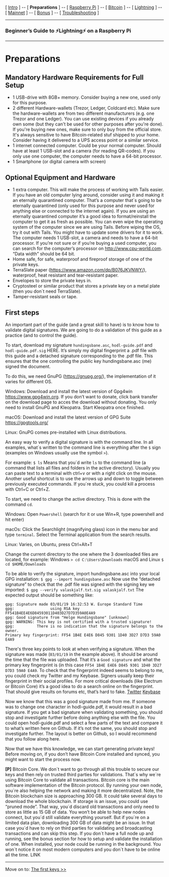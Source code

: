[ [Intro](README.md) ] -- [ **Preparations** ] -- [ [Raspberry Pi](raspibolt_20_pi.md) ] -- [ [Bitcoin](raspibolt_30_bitcoin.md) ] -- [ [Lightning](raspibolt_40_lnd.md) ] -- [ [Mainnet](raspibolt_50_mainnet.md) ] -- [ [Bonus](raspibolt_60_bonus.md) ] -- [ [Troubleshooting](raspibolt_70_troubleshooting.md) ]

-------
### Beginner’s Guide to ️⚡Lightning️⚡ on a Raspberry Pi
--------

# Preparations

## Mandatory Hardware Requirements for Full Setup

*	1 USB-drive with 8GB+ memory. Consider buying a new one, used only for this purpose.
*	2 different Hardware-wallets (Trezor, Ledger, Coldcard etc). Make sure the hardware-wallets are from two different manufacturers (e.g. one Trezor and one Ledger). You can use existing devices if you already own some (but they can't be used for other purposes after you're done). If you're buying new ones, make sure to only buy from the official store. It's always sensitive to have Bitcoin-related stuf shipped to your home. Consider having it delivered to a UPS access point or a similar service.
*	1 internet connected computer. Could be your normal computer. Should have at least 1 USB-slot and a camera (for reading QR-codes). If you only use one computer, the computer needs to have a 64-bit processor.
*	1 Smartphone (or digital camera with screen)

## Optional Equipment and Hardware 

* 1 extra computer. This will make the process of working with Tails easier. If you have an old computer lying around, consider using it and making it an eternally quarantined computer. That’s a computer that´s going to be eternally quarantined (only used for this purpose and never used for anything else or connected to the internet again). If you are using an eternally quarantined computer it’s a good idea to format/reinstall the computer to get it as fresh as possible. You can even wipe the operating system of the computer since we are using Tails. Before wiping the OS, try it out with Tails. You might have to update some drivers for it to work. The computer needs 1 USB-slot, a camera and needs to have a 64-bit processor. If you’re not sure or if you’re buying a used computer, you can search for the computer’s processor on http://www.cpu-world.com. “Data width” should be 64 bit. 
*	Home safe, for safe, waterproof and fireproof storage of one of the private keys.
*	TerraSlate paper (https://www.amazon.com/dp/B076JKVNWY/), waterproof, heat resistant and tear-resistant paper.
*	Envelopes to store the private keys in. 
*	Cryptosteel or similar product that stores a private key on a metal plate (then you don´t need TerraSlate).
*	Tamper-resistant seals or tape.

## First steps

An important part of the guide (and a great skill to have) is to know how to validate digital signatures. We are going to do a validation of this guide as a practice (and to control the guide).

To start, download my signature `hundingsbane.asc`, `hodl-guide.pdf` and `hodl-guide.pdf.sig` HERE. It’s simply my digital fingerprint a .pdf file with this guide and a detached signature corresponding to the .pdf file. This ensures that the one controlling the public key hundingsbane.asc (me) signed the document.   

To do this, we need GnuPG (https://gnupg.org/), the implementation of it varies for different OS.

Windows: Download and install the latest version of Gpg4win https://www.gpg4win.org. If you don’t want to donate, click bank transfer on the download page to acces the download without donating. You only need to install GnuPG and Kleopatra. Start Kleopatra once finished. 

macOS: Download and install the latest version of GPG Suite https://gpgtools.org/ 

Linux: GnuPG comes pre-installed with Linux distributions.

An easy way to verify a digital signature is with the command line. 
In all examples, what´s written to the command line is everything after the `$` sign (examples on Windows usually use the symbol `>`). 

For example: `$ ls` 
Means that you´d write `ls` to the command line (a command that lists all files and folders in the active directory). 
Usually you can paste text to a terminal with ctrl+v or with a right click on the mouse. Another useful shortcut is to use the arrows up and down to toggle between previously executed commands. If you´re stuck, you could kill a process with Ctrl+C or Ctrl+Z. 

To start, we need to change the active directory. This is done with the command `cd`. 

Windows: Open `Powershell` (search for it or use Win+R, type powershell and hit enter) 

macOs: Click the Searchlight (magnifying glass) icon in the menu bar and type `terminal`. Select the Terminal application from the search results. 

Linux: Varies, on Ubuntu, press Ctrl+Alt+T 

Change the current directory to the one where the 3 downloaded files are located, for example: 
Windows `> cd C:\Users\Downloads` 
macOS and Linux `$ cd $HOME/Downloads` 

To be able to verify the signature, import hundingsbane.asc into your local GPG installation: 
`$ gpg --import hundingsbane.asc` 
Now use the “detached signature” to check that the .pdf file was signed with the signing key we imported: 
`$ gpg --verify valaskjalf.txt.sig valaskjalf.txt` 
The expected output should be something like:
```
gpg: Signature made 03/01/19 16:32:53 W. Europe Standard Time
gpg:                using RSA key FF541B4EE4E6D84593011D403D27D7D359A0E4A9
gpg: Good signature from "Helge Hundingsbane" [unknown]
gpg: WARNING: This key is not certified with a trusted signature!
gpg:          There is no indication that the signature belongs to the owner.
Primary key fingerprint: FF54 1B4E E4E6 D845 9301 1D40 3D27 D7D3 59A0 E4A9
```

There's three key points to look at when verifying a signature. When the signature was made (`03/01/19` in the example above). It should be around the time that the file was uploaded. That it’s a `Good signature` and what the primary key fingerprint is (in this case `FF54 1B4E E4E6 D845 9301 1D40 3D27 D7D3 59A0 E4A9`. 
To check that the fingerprint indeed seems to belong to me, you could check my Twitter and my Keybase. Signers usually keep their fingerprint in their social profiles. For more critical downloads (like Electrum or Bitcoin Core) it’s a good idea to do a search online on the fingerprint. That should give results on forums etc, that’s hard to fake. 
[Twitter](https://twitter.com/HelgeHunding)
[Keybase](https://keybase.io/helgehunding)

Now we know that this was a good signature made from me. If someone was to change one character in hodl-guide.pdf, it would result in a bad signature. If you get a bad signature when validating something, you should stop and investigate further before doing anything else with the file. You could open hodl-guide.pdf and select a few parts of the text and compare it to what’s written here on Github. If it’s not the same, you should stop and investigate further. The layout is better on Github, so I would recommend that you follow along here.

Now that we have this knowledge, we can start generating private keys! Before moving on, if you don’t have Bitcoin Core installed and synced, you might want to start the process now.

**[P]** Bitcoin Core. We don´t want to go through all this trouble to secure our keys and then rely on trusted third parties for validations. That´s why we´re using Bitcoin Core to validate all transactions. Bitcoin core is the main software implementation of the Bitcoin protocol. By running your own node, you´re also helping the network and making it more decentralized. 
Note, the Bitcoin blockchain size is approaching 300 GB. It could take several days to download the whole blockchain. If storage is an issue, you could use “pruned mode”. That way, you´d discard old transactions and only need to store as little as 15 GB of data. You won’t be able to help new nodes connect, but you´d still validate everything yourself. But if you´re on a limited data plan, downloading 300 GB of data might be an issue. In that case you´d have to rely on third parties for validating and broadcasting transactions and can skip this step. If you don´t have a full node up and running, see the bonus section for how to setup and validate the installation of one. When installed, your node could be running in the background. You won´t notice it on most modern computers and you don´t have to be online all the time. LINK

---
Move on to: [The first keys >>](hodl-guide_20.md)
